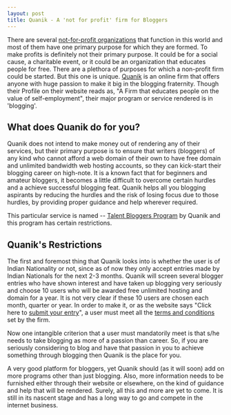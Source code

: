 ```yaml
---
layout: post
title: Quanik - A 'not for profit' firm for Bloggers
---
```


There are several <a href="http://en.wikipedia.org/wiki/Nonprofit_organization">not-for-profit organizations</a> that function in this world and most of them have one primary purpose for which they are formed. To make profits is definitely not their primary purpose. It could be for a social cause, a charitable event, or it could be an organization that educates people for free. There are a plethora of purposes for which a non-profit firm could be started. But this one is unique. <a href="http://www.quanik.com/">Quanik</a> is an online firm that offers anyone with huge passion to make it big in the blogging fraternity. Though their Profile on their website reads as, "A Firm that educates people on the value of self-employment", their major program or service rendered is in 'blogging'.

## What does Quanik do for you?

Quanik does not intend to make money out of rendering any of their services, but their primary purpose is to ensure that writers (bloggers) of any kind who cannot afford a web domain of their own to have free domain and unlimited bandwidth web hosting accounts, so they can kick-start their blogging career on high-note. It is a known fact that for beginners and amateur bloggers, it becomes a little difficult to overcome certain hurdles and a achieve successful blogging feat. Quanik helps all you blogging aspirants by reducing the hurdles and the risk of losing focus due to those hurdles, by providing proper guidance and help wherever required.

This particular service is named -- <a href="http://www.quanik.com/projects.html">Talent Bloggers Program</a> by Quanik and this program has certain restrictions. 

## Quanik's Restrictions

The first and foremost thing that Quanik looks into is whether the user is of Indian Nationality or not, since as of now they only accept entries made by Indian Nationals for the next 2-3 months. Quanik will screen several blogger entries who have shown interest and have taken up blogging very seriously and choose 10 users who will be awarded free unlimited hosting and domain for a year. It is not very clear if these 10 users are chosen each month, quarter or year. In order to make it, or as the website says "Click here to <a href="http://www.quanik.com/talentbloggers.html">submit your entry</a>", a user must meet all the <a href="http://www.famousbloggers.net/quanik-blogging.html">terms and conditions</a> set by the firm. 

Now one intangible criterion that a user must mandatorily meet is that s/he needs to take blogging as more of a passion than career. So, if you are seriously considering to blog and have that passion in you to achieve something through blogging then Quanik is the place for you.

A very good platform for bloggers, yet Quanik should (as it will soon) add on more programs other than just blogging. Also, more information needs to be furnished either through their website or elsewhere, on the kind of guidance and help that will be rendered. Surely, all this and more are yet to come. It is still in its nascent stage and has a long way to go and compete in the internet business.
